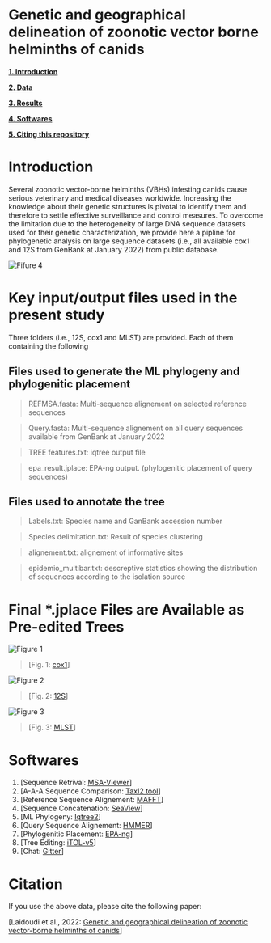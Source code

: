 # Genetic and geographical delineation of zoonotic vector borne helminths of canids


**[1. Introduction](#Introduction)**

**[2. Data](#Key-input-and-output-files-used-in-the-present-study)**

**[3. Results](#Final-*.jplace-Files-are-Available-as-Pre-edited-Trees)**

**[4. Softwares](#Softwares)**

**[5. Citing this repository](#Citation)**



# Introduction
Several zoonotic vector-borne helminths (VBHs) infesting canids cause serious veterinary and medical diseases worldwide. Increasing the knowledge about their genetic structures is pivotal to identify them and therefore to settle effective surveillance and control measures. To overcome the limitation due to the heterogeneity of large DNA sequence datasets used for their genetic characterization, we provide here a pipline for phylogenetic analysis on large sequence datasets (i.e., all available cox1 and 12S  from GenBank at January 2022) from public database.

![Fifure 4](https://user-images.githubusercontent.com/68795566/189247008-58ca4161-7096-4a57-b566-ef7775304109.png)



# Key input/output files used in the present study

Three folders (i.e., 12S, cox1 and MLST) are provided. Each of them containing the following


## Files used to generate the ML phylogeny and phylogenitic placement

> REFMSA.fasta: Multi-sequence alignement on selected reference sequences

> Query.fasta: Multi-sequence alignement on all query sequences available from GenBank at January 2022

> TREE features.txt: iqtree output file

> epa_result.jplace: EPA-ng output. (phylogenitic placement of query sequences)




## Files used to annotate the tree

> Labels.txt: Species name and GanBank accession number

> Species delimitation.txt: Result of species clustering 

> alignement.txt: alignement of informative sites

> epidemio_multibar.txt: descreptive statistics showing the distribution of sequences according to the isolation source



# Final *.jplace Files are Available as Pre-edited Trees



![Figure 1](https://user-images.githubusercontent.com/68795566/189246815-40a89bcc-8da8-4148-8125-970c843f954b.JPEG)

> [Fig. 1: [cox1](https://itol.embl.de/tree/1095222034364991637522955)]



![Figure 2](https://user-images.githubusercontent.com/68795566/189246901-475c72de-339a-4eff-b3ad-63b35417ee8b.JPEG)

> [Fig. 2: [12S](https://itol.embl.de/tree/1095222034318181637538254)]

 

![Figure 3](https://user-images.githubusercontent.com/68795566/189246918-09121221-b43b-4e01-8ac3-c7d04b99972f.JPEG)

> [Fig. 3: [MLST](https://itol.embl.de/tree/109522205480771637547090)]

# Softwares

1. [Sequence Retrival: [MSA-Viewer](https://www.ncbi.nlm.nih.gov/projects/msaviewer/)]
2. [A-A-A Sequence Comparison: [TaxI2 tool](https://github.com/iTaxoTools/TaxI2.git)] 
3. [Reference Sequence Alignement: [MAFFT](https://github.com/GSLBiotech/mafft.git)]
4. [Sequence Concatenation: [SeaView](http://doua.prabi.fr/software/seaview)] 
5. [ML Phylogeny: [Iqtree2](https://github.com/iqtree/iqtree2.git)] 
6. [Query Sequence Alignement: [HMMER](https://github.com/EddyRivasLab/hmmer.git)] 
7. [Phylogenitic Placement: [EPA-ng](https://github.com/Pbdas/epa-ng.git)]
8. [Tree Editing: [iTOL-v5](https://github.com/iBiology/iTOL.git)]
9. [Chat: [Gitter](https://matrix.to/#/#Pipline:matrix.org)]


# Citation
If you use the above data, please cite the following paper:

[Laidoudi et al., 2022: [Genetic and geographical delineation of zoonotic vector-borne helminths of canids](https://doi.org/10.1038/s41598-022-10553-w)]


